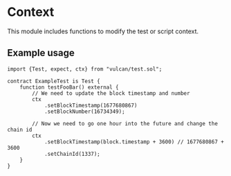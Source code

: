 # Context

This module includes functions to modify the test or script context.

## Example usage

```solidity
import {Test, expect, ctx} from "vulcan/test.sol";

contract ExampleTest is Test {
    function testFooBar() external {
        // We need to update the block timestamp and number
        ctx
            .setBlockTimestamp(1677680867)
            .setBlockNumber(16734349);

        // Now we need to go one hour into the future and change the chain id
        ctx
            .setBlockTimestamp(block.timestamp + 3600) // 1677680867 + 3600
            .setChainId(1337);
    }
}
```
